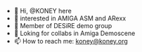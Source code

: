 - 👋 Hi, @KONEY here
- 👀 interested in AMIGA ASM and ARexx
- 🌱 Member of DESiRE demo group
- 💞️ Loking for collabs in Amiga Demoscene
- 📫 How to reach me: koney@koney.org

<!---
KONEY/KONEY is a ✨ special ✨ repository because its `README.md` (this file) appears on your GitHub profile.
You can click the Preview link to take a look at your changes.
--->
